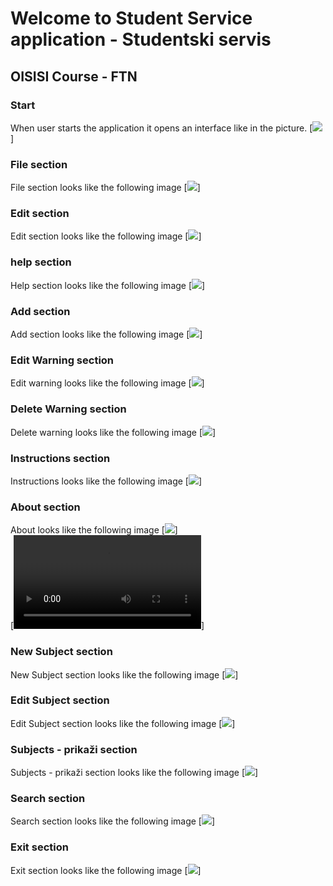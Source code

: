 # Welcome to Student Service application - Studentski servis

## OISISI Course - FTN

### Start
When user starts the application it opens an interface like in the picture.
[![](https://github.com/lemara98/Project-GUI/tree/master/images/start.png)]
<br/>

### File section
File section looks like the following image
[![](https://github.com/lemara98/Project-GUI/tree/master/images/file.png)]
<br/>

### Edit section
Edit section looks like the following image
[![](https://github.com/lemara98/Project-GUI/tree/master/images/edit.png)]
<br/>

### help section
Help section looks like the following image
[![](https://github.com/lemara98/Project-GUI/tree/master/images/help.png)]
<br/>

### Add section
Add section looks like the following image
[![](https://github.com/lemara98/Project-GUI/tree/master/images/add.png)]
<br/>

### Edit Warning section
Edit warning looks like the following image
[![](https://github.com/lemara98/Project-GUI/tree/master/images/edit_warning.png)]
<br/>

### Delete Warning section
Delete warning looks like the following image
[![](https://github.com/lemara98/Project-GUI/tree/master/images/delete_warning.png)]
<br/>

### Instructions section
Instructions looks like the following image
[![](https://github.com/lemara98/Project-GUI/tree/master/images/instructions.png)]
<br/>

### About section
About looks like the following image
[![](https://github.com/lemara98/Project-GUI/tree/master/images/about.png)]
<br/>
[![](https://github.com/lemara98/Project-GUI/tree/master/images/about.mkv)]
<br/>

### New Subject section
New Subject section looks like the following image
[![](https://github.com/lemara98/Project-GUI/tree/master/images/new_subject.png)]
<br/>

### Edit Subject section
Edit Subject section looks like the following image
[![](https://github.com/lemara98/Project-GUI/tree/master/images/edit_subject.png)]
<br/>

### Subjects - prikaži section
Subjects - prikaži section looks like the following image
[![](https://github.com/lemara98/Project-GUI/tree/master/images/list_of_subjects.png)]
<br/>

### Search section
Search section looks like the following image
[![](https://github.com/lemara98/Project-GUI/tree/master/images/search.png)]
<br/>

### Exit section
Exit section looks like the following image
[![](https://github.com/lemara98/Project-GUI/tree/master/images/exit.png)]
<br/>